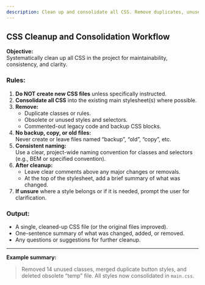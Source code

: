 ```yaml
---
description: Clean up and consolidate all CSS. Remove duplicates, unused styles, and obsolete files. Do not create new stylesheets. Ensure consistent naming and summarize changes when done.
---
```


## CSS Cleanup and Consolidation Workflow

**Objective:**  
Systematically clean up all CSS in the project for maintainability, consistency, and clarity.

### Rules:
1. **Do NOT create new CSS files** unless specifically instructed.
2. **Consolidate all CSS** into the existing main stylesheet(s) where possible.
3. **Remove:**
   - Duplicate classes or rules.
   - Obsolete or unused styles and selectors.
   - Commented-out legacy code and backup CSS blocks.
4. **No backup, copy, or old files:**  
   Never create or leave files named “backup”, “old”, “copy”, etc.
5. **Consistent naming:**  
   Use a clear, project-wide naming convention for classes and selectors (e.g., BEM or specified convention).
6. **After cleanup:**  
   - Leave clear comments above any major changes or removals.
   - At the top of the stylesheet, add a brief summary of what was changed.
7. **If unsure** where a style belongs or if it is needed, prompt the user for clarification.

### Output:
- A single, cleaned-up CSS file (or the original files improved).
- One-sentence summary of what was changed, added, or removed.
- Any questions or suggestions for further cleanup.

---

**Example summary:**  
> Removed 14 unused classes, merged duplicate button styles, and deleted obsolete “temp” file. All styles now consolidated in `main.css`.

